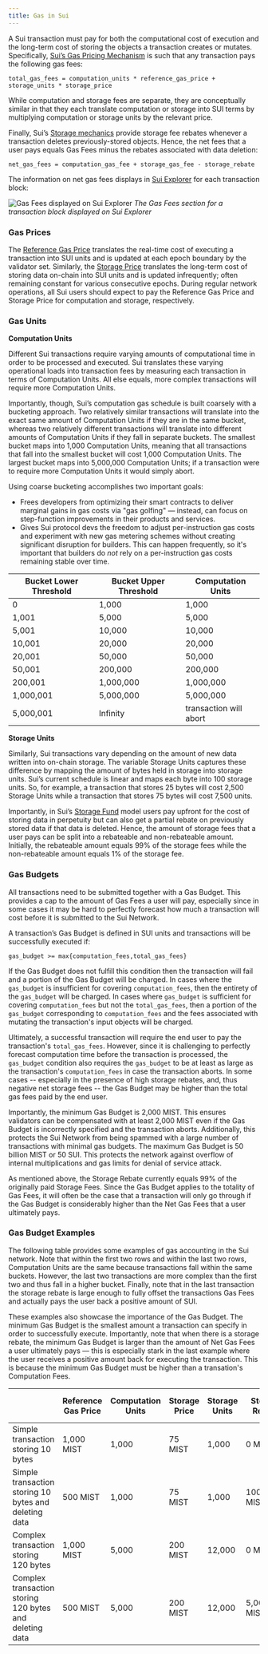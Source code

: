 ```yaml
---
title: Gas in Sui
---
```


A Sui transaction must pay for both the computational cost of execution and the long-term cost of storing the objects a transaction creates or mutates. Specifically, [Sui’s Gas Pricing Mechanism](gas-pricing.md) is such that any transaction pays the following gas fees:

`total_gas_fees = computation_units * reference_gas_price + storage_units * storage_price`

While computation and storage fees are separate, they are conceptually similar in that they each translate computation or storage into SUI terms by multiplying computation or storage units by the relevant price. 

Finally, Sui’s [Storage mechanics](https://docs.sui.io/learn/tokenomics/storage-fund#storage-fund-rewards) provide storage fee rebates whenever a transaction deletes previously-stored objects. Hence, the net fees that a user pays equals Gas Fees minus the rebates associated with data deletion:

`net_gas_fees = computation_gas_fee + storage_gas_fee - storage_rebate`

The information on net gas fees displays in [Sui Explorer](https://explorer.sui.io/) for each transaction block:

![Gas Fees displayed on Sui Explorer](../../static/gas-fees-explorer.png "The Gas Fees section displayed on Sui Explorer")
*The Gas Fees section for a transaction block displayed on Sui Explorer*

### Gas Prices

The [Reference Gas Price](https://docs.sui.io/learn/tokenomics/gas-pricing#computation-gas-prices) translates the real-time cost of executing a transaction into SUI units and is updated at each epoch boundary by the validator set. Similarly, the [Storage Price](https://docs.sui.io/learn/tokenomics/gas-pricing#storage-gas-prices)  translates the long-term cost of storing data on-chain into SUI units and is updated infrequently; often remaining constant for various consecutive epochs. During regular network operations, all Sui users should expect to pay the Reference Gas Price and Storage Price for computation and storage, respectively.

### Gas Units

**Computation Units**

Different Sui transactions require varying amounts of computational time in order to be processed and executed. Sui translates these varying operational loads into transaction fees by measuring each transaction in terms of Computation Units. All else equals, more complex transactions will require more Computation Units.

Importantly, though, Sui’s computation gas schedule is built coarsely with a bucketing approach. Two relatively similar transactions will translate into the exact same amount of Computation Units if they are in the same bucket, whereas two relatively different transactions will translate into different amounts of Computation Units if they fall in separate buckets. The smallest bucket maps into 1,000 Computation Units, meaning that all transactions that fall into the smallest bucket will cost 1,000 Computation Units. The largest bucket maps into 5,000,000 Computation Units; if a transaction were to require more Computation Units it would simply abort.

Using coarse bucketing accomplishes two important goals:
* Frees developers from optimizing their smart contracts to deliver marginal gains in gas costs via "gas golfing" — instead, can focus on step-function improvements in their products and services.
* Gives Sui protocol devs the freedom to adjust per-instruction gas costs and experiment with new gas metering schemes without creating significant disruption for builders. This can happen frequently, so it's important that builders do *not* rely on a per-instruction gas costs remaining stable over time.

| Bucket Lower Threshold | Bucket Upper Threshold | Computation Units |
| --- | --- | --- |
| 0 | 1,000 | 1,000 |
| 1,001 | 5,000 | 5,000 |
| 5,001 | 10,000 | 10,000 |
| 10,001 | 20,000 | 20,000 |
| 20,001 | 50,000 | 50,000 |
| 50,001 | 200,000 | 200,000 |
| 200,001 | 1,000,000 | 1,000,000 |
| 1,000,001 | 5,000,000 | 5,000,000 |
| 5,000,001 | Infinity | transaction will abort |

**Storage Units**

Similarly, Sui transactions vary depending on the amount of new data written into on-chain storage. The variable Storage Units captures these difference by mapping the amount of bytes held in storage into storage units. Sui’s current schedule is linear and maps each byte into 100 storage units. So, for example, a transaction that stores 25 bytes will cost 2,500 Storage Units while a transaction that stores 75 bytes will cost 7,500 units.

Importantly, in Sui’s [Storage Fund](https://docs.sui.io/learn/tokenomics/storage-fund) model users pay upfront for the cost of storing data in perpetuity but can also get a partial rebate on previously stored data if that data is deleted. Hence, the amount of storage fees that a user pays can be split into a rebateable and non-rebateable amount. Initially, the rebateable amount equals 99% of the storage fees while the non-rebateable amount equals 1% of the storage fee.

### Gas Budgets

All transactions need to be submitted together with a Gas Budget. This provides a cap to the amount of Gas Fees a user will pay, especially since in some cases it may be hard to perfectly forecast how much a transaction will cost before it is submitted to the Sui Network. 

A transaction’s Gas Budget is defined in SUI units and transactions will be successfully executed if:

`gas_budget >= max{computation_fees,total_gas_fees}`

If the Gas Budget does not fulfill this condition then the transaction will fail and a portion of the Gas Budget will be charged. In cases where the `gas_budget` is insufficient for covering `computation_fees`, then the entirety of the `gas_budget` will be charged. In cases where `gas_budget` is sufficient for covering `computation_fees` but not the `total_gas_fees`, then a portion of the `gas_budget` corresponding to `computation_fees` and the fees associated with mutating the transaction's input objects will be charged.

Ultimately, a successful transaction will require the end user to pay the transaction's `total_gas_fees`. However, since it is challenging to perfectly forecast computation time before the transaction is processed, the `gas_budget` condition also requires the `gas_budget` to be at least as large as the transaction's `computation_fees` in case the transaction aborts. In some cases -- especially in the presence of high storage rebates, and, thus negative net storage fees -- the Gas Budget may be higher than the total gas fees paid by the end user.

Importantly, the minimum Gas Budget is 2,000 MIST. This ensures validators can be compensated with at least 2,000 MIST even if the Gas Budget is incorrectly specified and the transaction aborts. Additionally, this protects the Sui Network from being spammed with a large number of transactions with minimal gas budgets. The maximum Gas Budget is 50 billion MIST or 50 SUI. This protects the network against overflow of internal multiplications and gas limits for denial of service attack.

As mentioned above, the Storage Rebate currently equals 99% of the originally paid Storage Fees. Since the Gas Budget applies to the totality of Gas Fees, it will often be the case that a transaction will only go through if the Gas Budget is considerably higher than the Net Gas Fees that a user ultimately pays.

### Gas Budget Examples

The following table provides some examples of gas accounting in the Sui network. Note that within the first two rows and within the last two rows, Computation Units are the same because transactions fall within the same buckets. However, the last two transactions are more complex than the first two and thus fall in a higher bucket. Finally, note that in the last transaction the storage rebate is large enough to fully offset the transactions Gas Fees and actually pays the user back a positive amount of SUI. 

These examples also showcase the importance of the Gas Budget. The minimum Gas Budget is the smallest amount a transaction can specify in order to successfully execute. Importantly, note that when there is a storage rebate, the minimum Gas Budget is larger than the amount of Net Gas Fees a user ultimately pays — this is especially stark in the last example where the user receives a positive amount back for executing the transaction. This is because the minimum Gas Budget must be higher than a transation's Computation Fees.

|  | Reference Gas Price | Computation Units | Storage Price | Storage Units | Storage Rebate | Minimum Gas Budget | Net Gas Fees |
| --- | --- | --- | --- | --- | --- | --- | --- |
| Simple transaction storing 10 bytes | 1,000 MIST | 1,000 | 75 MIST | 1,000 | 0 MIST | 1,075,000 MIST | 1,075,000 MIST |
| Simple transaction storing 10 bytes and deleting data | 500 MIST | 1,000 | 75 MIST | 1,000 | 100,000 MIST | 500,000 MIST | 475,000 MIST |
| Complex transaction storing 120 bytes | 1,000 MIST | 5,000 | 200 MIST | 12,000 | 0 MIST | 7,400,000 MIST | 7,400,000 MIST |
| Complex transaction storing 120 bytes and deleting data | 500 MIST | 5,000 |  200 MIST | 12,000 | 5,000,000 MIST | 2,500,000 MIST | -100,000 MIST |
